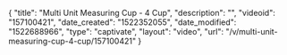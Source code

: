 {
    "title": "Multi Unit Measuring Cup - 4 Cup",
    "description": "",
    "videoid": "157100421",
    "date_created": "1522352055",
    "date_modified": "1522688966",
    "type": "captivate",
    "layout": "video",
    "url": "\/v\/multi-unit-measuring-cup-4-cup\/157100421"
}